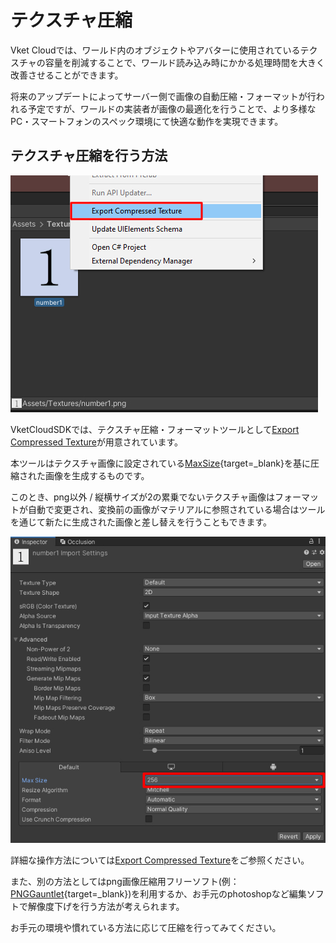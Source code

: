 # テクスチャ圧縮

Vket Cloudでは、ワールド内のオブジェクトやアバターに使用されているテクスチャの容量を削減することで、ワールド読み込み時にかかる処理時間を大きく改善させることができます。

将来のアップデートによってサーバー側で画像の自動圧縮・フォーマットが行われる予定ですが、ワールドの実装者が画像の最適化を行うことで、より多様なPC・スマートフォンのスペック環境にて快適な動作を実現できます。

## テクスチャ圧縮を行う方法

![ExportCompressedTexture_1](../SDKTools/img/ExportCompressedTexture_1.jpg)

VketCloudSDKでは、テクスチャ圧縮・フォーマットツールとして[Export Compressed Texture](../SDKTools/ExportCompressedTexture.md)が用意されています。

本ツールはテクスチャ画像に設定されている[MaxSize](https://docs.unity3d.com/ja/2019.4/Manual/class-TextureImporter.html){target=_blank}を基に圧縮された画像を生成するものです。

このとき、png以外 / 縦横サイズが2の累乗でないテクスチャ画像はフォーマットが自動で変更され、変換前の画像がマテリアルに参照されている場合はツールを通じて新たに生成された画像と差し替えを行うこともできます。

![ExportCompressedTexture_2](../SDKTools/img/ExportCompressedTexture_2.jpg)

詳細な操作方法については[Export Compressed Texture](../SDKTools/ExportCompressedTexture.md)をご参照ください。

また、別の方法としてはpng画像圧縮用フリーソフト(例：[PNGGauntlet](https://pnggauntlet.com/){target=_blank})を利用するか、お手元のphotoshopなど編集ソフトで解像度下げを行う方法が考えられます。

お手元の環境や慣れている方法に応じて圧縮を行ってみてください。
